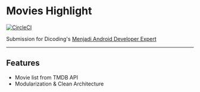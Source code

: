 # Movies Highlight

[![CircleCI](https://dl.circleci.com/status-badge/img/circleci/GSe3SZ7cv2TwsXWdjZcjao/6WWcvjckgrssT3UbQ9f7k9/tree/master.svg?style=svg)](https://dl.circleci.com/status-badge/redirect/circleci/GSe3SZ7cv2TwsXWdjZcjao/6WWcvjckgrssT3UbQ9f7k9/tree/master)

Submission for Dicoding's [Menjadi Android Developer Expert](https://www.dicoding.com/academies/165)

---

## Features

- Movie list from TMDB API
- Modularization & Clean Architecture
